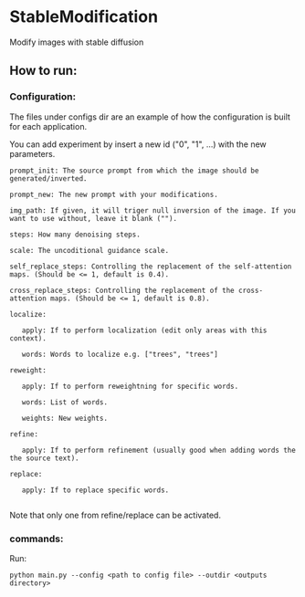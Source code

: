 # StableModification
 Modify images with stable diffusion
 
## How to run:
 ### Configuration:
  The files under configs dir are an example of how the configuration is built for each application.
  
  You can add experiment by insert a new id ("0", "1", ...) with the new parameters.
  
  ```
  prompt_init: The source prompt from which the image should be generated/inverted.
  
  prompt_new: The new prompt with your modifications.
  
  img_path: If given, it will triger null inversion of the image. If you want to use without, leave it blank ("").
  
  steps: How many denoising steps.
  
  scale: The uncoditional guidance scale.
  
  self_replace_steps: Controlling the replacement of the self-attention maps. (Should be <= 1, default is 0.4).
  
  cross_replace_steps: Controlling the replacement of the cross-attention maps. (Should be <= 1, default is 0.8).
  
  localize:
  
     apply: If to perform localization (edit only areas with this context).
     
     words: Words to localize e.g. ["trees", "trees"]
     
  reweight:
  
     apply: If to perform reweightning for specific words.
     
     words: List of words.
     
     weights: New weights.
     
  refine:
  
     apply: If to perform refinement (usually good when adding words the the source text).
     
  replace:
  
     apply: If to replace specific words.
     
  ```
Note that only one from refine/replace can be activated.

 ### commands:
 Run:
 ```
 python main.py --config <path to config file> --outdir <outputs directory>
 ```
